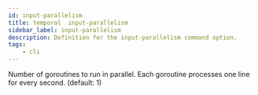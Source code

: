 ```yaml
---
id: input-parallelism
title: temporal  input-parallelism
sidebar_label: input-parallelism
description: Definition for the input-parallelism command option.
tags:
	- cli
---
```


 Number of goroutines to run in parallel. Each goroutine processes one line for every second. (default: 1)
